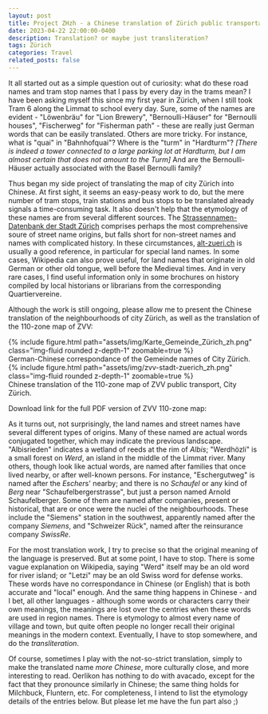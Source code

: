 ```yaml
---
layout: post
title: Project ZHzh - a Chinese translation of Zürich public transportation map
date: 2023-04-22 22:00:00-0400
description: Translation? or maybe just transliteration?
tags: Zürich
categories: Travel
related_posts: false
---
```


It all started out as a simple question out of curiosity: what do these road names and tram stop names that I pass by every day in the trams mean? I have been asking myself this since my first year in Zürich, when I still took Tram 6 along the Limmat to school every day. Sure, some of the names are evident - "Löwenbräu" for "Lion Brewery", "Bernoulli-Häuser" for "Bernoulli houses", "Fischerweg" for "Fisherman path" - these are really just German words that can be easily translated. Others are more tricky. For instance, what is "quai" in "Bahnhofquai"? Where is the "turm" in "Hardturm"? *[There is indeed a tower connected to a large parking lot at Hardturm, but I am almost certain that does not amount to the Turm]* And are the Bernoulli-Häuser actually associated with the Basel Bernoulli family?

Thus began my side project of translating the map of city Zürich into Chinese. At first sight, it seems an easy-peasy work to do, but the mere number of tram stops, train stations and bus stops to be translated already signals a time-consuming task. It also doesn't help that the etymology of these names are from several different sources. The [Strassennamen-Datenbank der Stadt Zürich](https://www.stadt-zuerich.ch/prd/de/index/stadtarchiv/strassennamen.html) comprises perhaps the most comprehensive soure of street name origins, but falls short for non-street names and names with complicated history. In these circumstances, [alt-zueri.ch](https://www.alt-zueri.ch/turicum/index.htm) is usually a good reference, in particular for special land names. In some cases, Wikipedia can also prove useful, for land names that originate in old German or other old tongue, well before the Medieval times. And in very rare cases, I find useful information only in some brochures on history compiled by local historians or librarians from the corresponding Quartiervereine.

Although the work is still ongoing, please allow me to present the Chinese translation of the neighbourhoods of city Zürich, as well as the translation of the 110-zone map of ZVV:

<div class="row justify-content-center">
    <div class="col-sm-12">
        {% include figure.html path="assets/img/Karte_Gemeinde_Zürich_zh.png" class="img-fluid rounded z-depth-1" zoomable=true %}
    </div>
</div>
<div class="caption">
    German-Chinese correspondance of the Gemeinde names of City Zürich.
</div>

<div class="row justify-content-center">
    <div class="col-sm-12">
        {% include figure.html path="assets/img/zvv-stadt-zuerich_zh.png" class="img-fluid rounded z-depth-1" zoomable=true %}
    </div>
</div>
<div class="caption">
    Chinese translation of the 110-zone map of ZVV public transport, City Zürich.
</div>


<p>
Download link for the full PDF version of ZVV 110-zone map:
<a href="assets/pdf/zvv-stadt-zuerich_zh.pdf" target="_blank" rel="noopener noreferrer">
  <i class="fas fa-file-pdf"></i>
</a>
</p>

As it turns out, not surprisingly, the land names and street names have several different types of origins. Many of these named are actual words conjugated together, which may indicate the previous landscape. "Albisrieden" indicates a wetland of reeds at the rim of *Albis*; "Werdhözli" is a small forest on *Werd*, an island in the middle of the Limmat river. Many others, though look like actual words, are named after families that once lived nearby, or after well-known persons. For instance, "Eschergutweg" is named after the *Escher*s' nearby; and there is no *Schaufel* or any kind of *Berg* near "Schaufelbergerstrasse", but just a person named Arnold Schaufelberger. Some of them are named after companies, present or historical, that are or once were the nuclei of the neighbourhoods. These include the "Siemens" station in the southwest, apparently named after the company *Siemens*, and "Schweizer Rück", named after the reinsurance company *SwissRe*.

For the most translation work, I try to precise so that the original meaning of the language is preserved. But at some point, I have to stop. There is some vague explanation on Wikipedia, saying "Werd" itself may be an old word for river island; or "Letzi" may be an old Swiss word for defense works. These words have no correspondance in Chinese (or English) that is both accurate and "local" enough. And the same thing happens in Chinese - and I bet, all other languages - although some words or characters carry their own meanings, the meanings are lost over the centries when these words are used in region names. There is etymology to almost every name of village and town, but quite often people no longer recall their original meanings in the modern context. Eventually, I have to stop somewhere, and do the *transliteration*.

Of course, sometimes I play with the not-so-strict translation, simply to make the translated name *more Chinese*, more culturally close, and more interesting to read. Oerlikon has nothing to do with avacado, except for the fact that they pronounce similarly in Chinese; the same thing holds for Milchbuck, Fluntern, etc. For completeness, I intend to list the etymology details of the entries below. But please let me have the fun part also ;)



 
